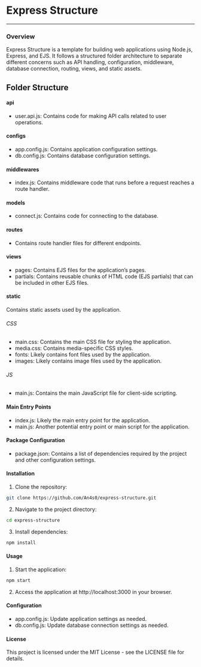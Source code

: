 # Express Structure
---
### Overview
Express Structure is a template for building web applications using Node.js, Express, and EJS. It follows a structured folder architecture to separate different concerns such as API handling, configuration, middleware, database connection, routing, views, and static assets.

## Folder Structure
#### api
* user.api.js: Contains code for making API calls related to user operations.

#### configs
* app.config.js: Contains application configuration settings.
* db.config.js: Contains database configuration settings.

#### middlewares
* index.js: Contains middleware code that runs before a request reaches a route handler.

#### models
* connect.js: Contains code for connecting to the database.

#### routes
* Contains route handler files for different endpoints.

#### views
* pages: Contains EJS files for the application’s pages.
* partials: Contains reusable chunks of HTML code (EJS partials) that can be included in other EJS files.

#### static
Contains static assets used by the application.

###### CSS
 * main.css: Contains the main CSS file for styling the application.
* media.css: Contains media-specific CSS styles.
* fonts: Likely contains font files used by the application.
* images: Likely contains image files used by the application.

###### JS
* main.js: Contains the main JavaScript file for client-side scripting.

#### Main Entry Points
* index.js: Likely the main entry point for the application.
* main.js: Another potential entry point or main script for the application.

#### Package Configuration
* package.json: Contains a list of dependencies required by the project and other configuration settings.

#### Installation
1. Clone the repository:
```sh
git clone https://github.com/An4s0/express-structure.git
```
2. Navigate to the project directory:
```sh
cd express-structure
```
3. Install dependencies:
```sh
npm install
```
#### Usage
1. Start the application:
```sh
npm start
```
2. Access the application at http://localhost:3000 in your browser.

#### Configuration
* app.config.js: Update application settings as needed.
* db.config.js: Update database connection settings as needed.

#### License
This project is licensed under the MIT License - see the LICENSE file for details.

